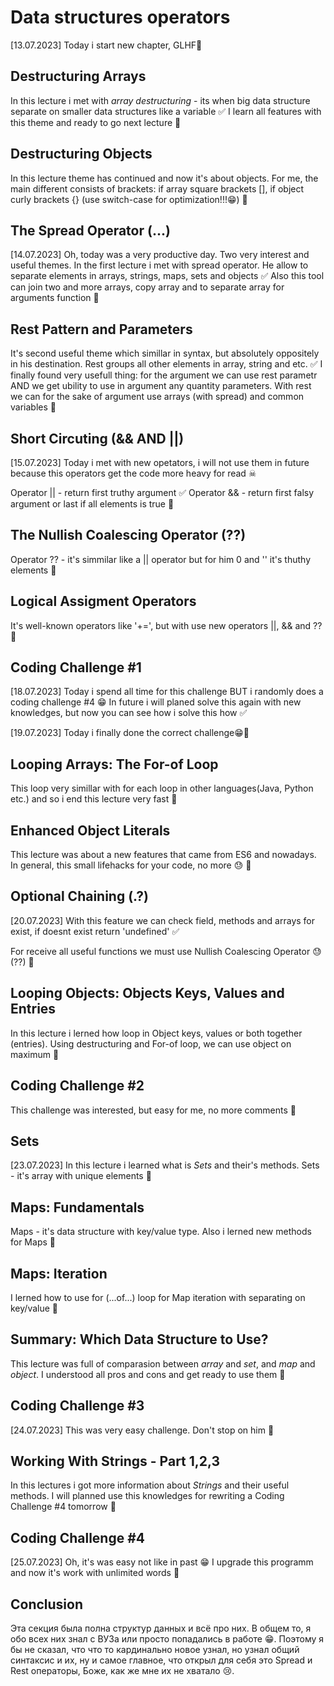 # Data structures operators

[13.07.2023] Today i start new chapter, GLHF👏

## Destructuring Arrays

In this lecture i met with _array destructuring_ - its when big data structure separate on smaller data structures like a variable ✅
I learn all features with this theme and ready to go next lecture 🏁

## Destructuring Objects

In this lecture theme has continued and now it's about objects. For me, the main different consists of brackets: if array square brackets [], if object curly brackets {} (use switch-case for optimization!!!😁) 🏁

## The Spread Operator (...)

[14.07.2023] Oh, today was a very productive day. Two very interest and useful themes.
In the first lecture i met with spread operator. He allow to separate elements in arrays, strings, maps, sets and objects ✅
Also this tool can join two and more arrays, copy array and to separate array for arguments function 🏁

## Rest Pattern and Parameters

It's second useful theme which simillar in syntax, but absolutely oppositely in his destination. Rest groups all other elements in array, string and etc. ✅
I finally found very usefull thing: for the argument we can use rest parametr AND we get ubility to use in argument any quantity parameters. With rest we can for the sake of argument use arrays (with spread) and common variables 🏁

## Short Circuting (&& AND ||)

[15.07.2023] Today i met with new opetators, i will not use them in future because this operators get the code more heavy for read ☠

Operator || - return first truthy argument ✅
Operator && - return first falsy argument or last if all elements is true 🏁

## The Nullish Coalescing Operator (??)

Operator ?? - it's simmilar like a || operator but for him 0 and '' it's thuthy elements 🏁

## Logical Assigment Operators

It's well-known operators like '+=', but with use new operators ||, && and ?? 🏁

## Coding Challenge #1

[18.07.2023] Today i spend all time for this challenge BUT i randomly does a coding challenge #4 😁 In future i will planed solve this again with new knowledges, but now you can see how i solve this how ✅

[19.07.2023] Today i finally done the correct challenge😁🏁

## Looping Arrays: The For-of Loop

This loop very simillar with for each loop in other languages(Java, Python etc.) and so i end this lecture very fast 🏁

## Enhanced Object Literals

This lecture was about a new features that came from ES6 and nowadays. In general, this small lifehacks for your code, no more 😓 🏁

## Optional Chaining (.?)

[20.07.2023] With this feature we can check field, methods and arrays for exist, if doesnt exist return 'undefined' ✅

For receive all useful functions we must use Nullish Coalescing Operator 😓 (??) 🏁

## Looping Objects: Objects Keys, Values and Entries

In this lecture i lerned how loop in Object keys, values or both together (entries). Using destructuring and For-of loop, we can use object on maximum 🏁

## Coding Challenge #2

This challenge was interested, but easy for me, no more comments 🏁

## Sets

[23.07.2023] In this lecture i learned what is _Sets_ and their's methods. Sets - it's array with unique elements 🏁

## Maps: Fundamentals

Maps - it's data structure with key/value type. Also i lerned new methods for Maps 🏁

## Maps: Iteration

I lerned how to use for (...of...) loop for Map iteration with separating on key/value 🏁

## Summary: Which Data Structure to Use?

This lecture was full of comparasion between _array_ and _set_, and _map_ and _object_. I understood all pros and cons and get ready to use them 🏁

## Coding Challenge #3

[24.07.2023] This was very easy challenge. Don't stop on him 🏁

## Working With Strings - Part 1,2,3

In this lectures i got more information about _Strings_ and their useful methods. I will planned use this knowledges for rewriting a Coding Challenge #4 tomorrow 🏁

## Coding Challenge #4

[25.07.2023] Oh, it's was easy not like in past 😁 I upgrade this programm and now it's work with unlimited words 🏁

## Conclusion

Эта секция была полна структур данных и всё про них. В общем то, я обо всех них знал с ВУЗа или просто попадались в работе 😁. Поэтому я бы не сказал, что что то кардинально новое узнал, но узнал общий синтаксис и их, ну и самое главное, что открыл для себя это Spread и Rest операторы, Боже, как же мне их не хватало 😢.
